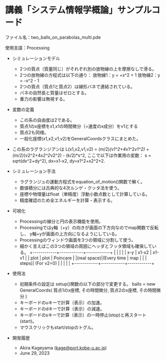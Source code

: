 # 講義「システム情報学概論」サンプルコード

ファイル名：two_balls_on_parabolas_multi.pde

使用言語：Processing

  
  * シミュレーションモデル  
    - 2つの質点（質量同じ）がそれぞれ別の放物線の上を摩擦なしで滑る。
    - 2つの放物線の方程式は以下の通り：
       放物線1：y = +x^2 + 1
       放物線2：y = -x^2 - 1
    - 2つの質点（質点1と質点2）は線形バネで連結されている。
    - バネの自然長と質量はゼロとする。
    - 重力の影響は無視する。  
  
  * 変数の定義
    - この系の自由度は2である。
    - 質点1のx座標をx1,x1の時間微分（=速度のx成分）をv1とする
    - 質点2も同様。
    - 一般化座標(x1,x2,v1,v2)をGeneralCoordsクラスにまとめた。
  
  * この系のラグランジアンは
           L(x1,x2,v1,v2) = (m/2)*(v1^2+4*x1^2*v1^2)
                          + (m/2)*(v2^2+4*x2^2*v2^2)
                          - (k/2)*s^2,
    ここで以下は作業用の変数：
            s = sqrt(dx^2+dy^2), dx=x1-x2, dy=x1^2+x2^2+2.

  * シミュレーション手法
    - ラグランジュの運動方程式をequation_of_motion()関数で解く。
    - 数値積分には古典的な4次ルンゲ・クッタ法を使う。
    - 座標や物理量はfloat（単精度）浮動小数点数として計算している。
    - 精度確認のため全エネルギーを計算・表示する。
  
  * 可視化
    - Processingの線分と円の表示機能を使用。
    - Processingではy軸（+y）の向きが画面の下方向なのでmap関数で反転し、
      y軸+yが画面の上方向になるようにしている。
    - Processingのウィンドウ画面を3つの領域に分割して使う。
    - 細かく言えばこの3つの領域の周囲にヘッダとフッタ領域も確保している。
        +------------+------------+------------+
        |            |            |            |
        |     x-y    |    x1-x2   |   x1-v1    |
        |     plot   |     plot   |  Poincare  |
        |(real space)|(Every time |    map     |
        |            |      steps)| (For v2=0) |
        |            |            |            |
        +------------+------------+------------+
       
  * 使用法
    - 初期条件の設定は setup()関数の以下の部分で変更する。
        balls = new GeneralCoords( 質点1のx座標, その時間微分,
                                   質点2のx座標, その時間微分 )
    - キーボードのuキーで計算（表示）の加速。
    - キーボードのdキーで計算（表示）の減速。
    - キーボードのsキーで計算（表示）の一時停止(stop)と再スタート(start)。
    - マウスクリックもstart/stopのトグル。 
    
  * 開発履歴
    - Akira Kageyama (kage@port.kobe-u.ac.jp)
    - June 29, 2023
